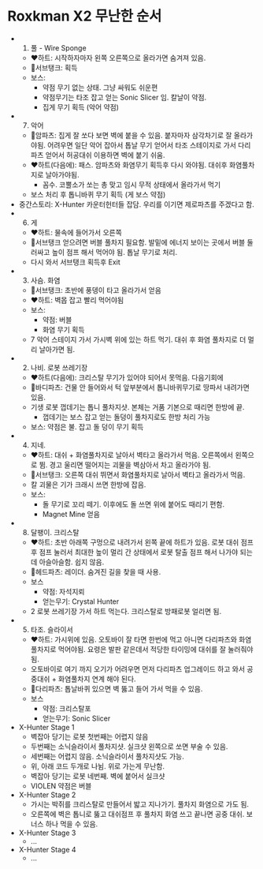 # Roxkman X2 무난한 순서
* 1. 풀 - Wire Sponge
  * ❤️하트: 시작하자마자 왼쪽 오른쪽으로 올라가면 숨겨져 있음.
  * 🔋서브탱크: 획득
  * 보스:
    * 약점 무기 없는 상태. 그냥 싸워도 쉬운편
    * 약점무기는 타조 잡고 얻는 Sonic Slicer 임. 칼날이 약점.
    * 집게 무기 획득 (악어 약점)
* 7. 악어
  * 🤖암파츠: 집게 잘 쏘다 보면 벽에 붙을 수 있음. 붙자마자 삼각차기로 잘 올라가야됨. 어려우면 일단 악어 잡아서 톱날 무기 얻어서 타조 스테이지로 가서 다리파츠 얻어서 허공대쉬 이용하면 벽에 붙기 쉬움.
  * ❤️하트(다음에): 패스. 암파츠와 화염무기 획득후 다시 와야됨. 대쉬후 화염풀차지로 날아가야됨.
    * 꼼수. 코뿔소가 쏘는 총 맞고 임시 무적 상태에서 올라가서 먹기  
  * 보스 처리 후 톱니바퀴 무기 획득 (게 보스 약점)
* 중간스토리: X-Hunter 카운터헌터들 잡담. 우리를 이기면 제로파츠를 주겠다고 함.
* 6. 게
  * ❤️하트: 물속에 들어가서 오른쪽
  * 🔋서브탱크 얻으려면 버블 풀차지 필요함. 발밑에 에너지 보이는 곳에서 버블 둘러싸고 높이 점프 해서 먹어야 됨. 톱날 무기로 처리.
  * 다시 와서 서브탱크 획득후 Exit
* 3. 사슴. 화염
  * 🔋서브탱크: 초반에 풍뎅이 타고 올라가서 얻음
  * ❤️하트: 벽몹 잡고 빨리 먹어야됨
  * 보스:
    * 약점: 버블
    * 화염 무기 획득
  * 7 악어 스테이지 가서 가시벽 위에 있는 하트 먹기. 대쉬 후 화염 풀차지로 더 멀리 날아가면 됨.
* 2. 나비. 로봇 쓰레기장
  * ❤️하트(다음에): 크리스탈 무기가 있어야 되어서 못먹음. 다음기회에
  * 🤖바디파츠: 건물 안 들어와서 턱 앞부분에서 톱니바퀴무기로 땅파서 내려가면 있음.
  * 기생 로봇 껍데기는 톱니 풀차지샷. 본체는 거품 기본으로 때리면 한방에 끝.
    * 껍데기는 보스 잡고 얻는 돌덩이 풀차지로도 한방 처리 가능
  * 보스: 약점은 불. 잡고 돌 덩이 무기 획득
* 4. 지네.
  * ❤️하트: 대쉬 + 화염풀차지로 날아서 벽타고 올라가서 먹음. 오른쪽에서 왼쪽으로 뜀. 경고 울리면 떨어지는 괴물을 벽삼아서 차고 올라가야 됨.
  * 🔋서브탱크: 오른쪽 대쉬 뛰면서 화염풀차지로 날아서 벽타고 올라가서 먹음.
  * 칼 괴물은 기가 크래시 쓰면 한방에 잡음.
  * 보스:
    * 돌 무기로 꼬리 떼기. 이후에도 돌 쓰면 위에 붙어도 때리기 편함.
    * Magnet Mine 얻음
* 8. 달팽이. 크리스탈
  * ❤️하트: 초반 아래쪽 구멍으로 내려가서 왼쪽 끝에 하트가 있음. 로봇 대쉬 점프 후 점프 눌러서 최대한 높이 멀리 간 상태에서 로봇 탈출 점프 해서 나가야 되는데 아슬아슬함. 쉽지 않음.
  * 🤖헤드파츠: 레이더. 숨겨진 길을 찾을 때 사용.
  * 보스
    * 약점: 자석지뢰
    * 얻는무기: Crystal Hunter
  * 2 로봇 쓰레기장 가서 하트 먹는다. 크리스탈로 방패로봇 얼리면 됨.
* 5. 타조. 슬라이서
  * ❤️하트: 가시위에 있음. 오토바이 잘 타면 한번에 먹고 아니면 다리파츠와 화염풀차지로 먹어야됨. 요령은 발판 같은데서 적당한 타이밍에 대쉬를 잘 눌러줘야 됨.
  * 오토바이로 여기 까지 오기가 어려우면 먼저 다리파츠 업그레이드 하고 와서 공중대쉬 + 화염풀차지 연계 해야 된다.
  * 🤖다리파츠: 톱날바퀴 있으면 벽 뚫고 들어 가서 먹을 수 있음.
  * 보스
    * 약점: 크리스탈포
    * 얻는무기: Sonic Slicer
* X-Hunter Stage 1
  * 벽잡아 당기는 로봇 첫번째는 어렵지 않음
  * 두번째는 소닉슬라이서 풀차지샷. 실크샷 왼쪽으로 쏘면 부술 수 있음.
  * 세번째는 어렵지 않음. 소닉슬라이서 풀차지샷도 가능.
  * 위, 아래 코드 두개로 나뉨. 위로 가는게 무난함.
  * 벽잡아 당기는 로봇 네번째. 벽에 붙어서 실크샷
  * VIOLEN 약점은 버블
* X-Hunter Stage 2
  * 가시는 박쥐를 크리스탈로 만들어서 밟고 지나가기. 풀차지 화염으로 가도 됨.
  * 오른쪽에 벽은 톱니로 뚫고 대쉬점프 후 풀차지 화염 쓰고 끝나면 공중 대쉬. 보너스 하나 먹을 수 있음.
* X-Hunter Stage 3
  * ...
* X-Hunter Stage 4
  * ...

